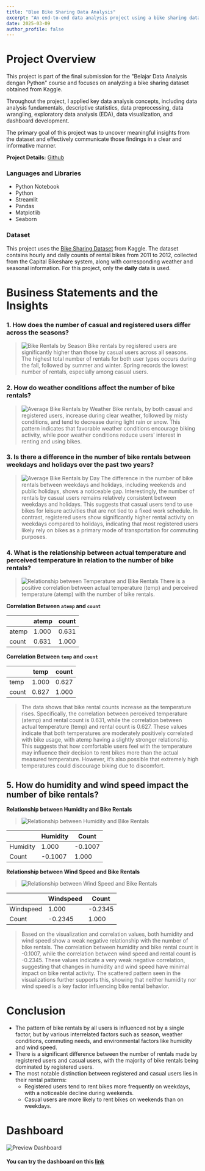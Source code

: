 ```yaml
---
title: "Blue Bike Sharing Data Analysis"
excerpt: "An end-to-end data analysis project using a bike sharing dataset from Kaggle. Includes data wrangling, EDA, visualization, and dashboard creation."
date: 2025-03-09
author_profile: false
---
```


# Project Overview
This project is part of the final submission for the "Belajar Data Analysis dengan Python" course and focuses on analyzing a bike sharing dataset obtained from Kaggle.

Throughout the project, I applied key data analysis concepts, including data analysis fundamentals, descriptive statistics, data preprocessing, data wrangling, exploratory data analysis (EDA), data visualization, and dashboard development.

The primary goal of this project was to uncover meaningful insights from the dataset and effectively communicate those findings in a clear and informative manner.

**Project Details:** [Github](https://github.com/camelliatea/dicoding-proyek-analisis-data/)

### Languages and Libraries
- Python Notebook
- Python
- Streamlit
- Pandas
- Matplotlib
- Seaborn

### Dataset
This project uses the [Bike Sharing Dataset](https://www.kaggle.com/datasets/lakshmi25npathi/bike-sharing-dataset) from Kaggle. The dataset contains hourly and daily counts of rental bikes from 2011 to 2012, collected from the Capital Bikeshare system, along with corresponding weather and seasonal information. For this project, only the **daily** data is used.

# Business Statements and the Insights
### 1. How does the number of casual and registered users differ across the seasons?
> ![Bike Rentals by Season](/images/projects/1/image.png)
> Bike rentals by registered users are significantly higher than those by casual users across all seasons. The highest total number of rentals for both user types occurs during the fall, followed by summer and winter. Spring records the lowest number of rentals, especially among casual users.

### 2. How do weather conditions affect the number of bike rentals?
>![Average Bike Rentals by Weather](/images/projects/1/image-1.png)
>Bike rentals, by both casual and registered users, increase during clear weather, followed by misty conditions, and tend to decrease during light rain or snow. This pattern indicates that favorable weather conditions encourage biking activity, while poor weather conditions reduce users' interest in renting and using bikes.

### 3. Is there a difference in the number of bike rentals between weekdays and holidays over the past two years?
>![Average Bike Rentals by Day](/images/projects/1/image-2.png)
>The difference in the number of bike rentals between weekdays and holidays, including weekends and public holidays, shows a noticeable gap. Interestingly, the number of rentals by casual users remains relatively consistent between weekdays and holidays. This suggests that casual users tend to use bikes for leisure activities that are not tied to a fixed work schedule. In contrast, registered users show significantly higher rental activity on weekdays compared to holidays, indicating that most registered users likely rely on bikes as a primary mode of transportation for commuting purposes.

### 4. What is the relationship between actual temperature and perceived temperature in relation to the number of bike rentals?
>![Relationship between Temperature and Bike Rentals](/images/projects/1/image-3.png)
> There is a positive correlation between actual temperature (temp) and perceived temperature (atemp) with the number of bike rentals. 

**Correlation Between `atemp` and `count`**

|       | atemp  | count  |
|-------|--------|--------|
| atemp | 1.000  | 0.631  |
| count | 0.631  | 1.000  |

**Correlation Between `temp` and `count`**

|       | temp   | count  |
|-------|--------|--------|
| temp  | 1.000  | 0.627  |
| count | 0.627  | 1.000  |

>The data shows that bike rental counts increase as the temperature rises. Specifically, the correlation between perceived temperature (atemp) and rental count is 0.631, while the correlation between actual temperature (temp) and rental count is 0.627. These values indicate that both temperatures are moderately positively correlated with bike usage, with atemp having a slightly stronger relationship. This suggests that how comfortable users feel with the temperature may influence their decision to rent bikes more than the actual measured temperature. However, it’s also possible that extremely high temperatures could discourage biking due to discomfort.

## 5. How do humidity and wind speed impact the number of bike rentals?

**Relationship between Humidity and Bike Rentals**
>![Relationship between Humidity and Bike Rentals](/images/projects/1/image-4.png)

|          | Humidity | Count    |
|----------|----------|----------|
| Humidity | 1.000    | -0.1007  |
| Count    | -0.1007  | 1.000    |

**Relationship between Wind Speed and Bike Rentals**
>![Relationship between Wind Speed and Bike Rentals](/images/projects/1/image-5.png)

|          | Windspeed| Count    |
|----------|----------|----------|
| Windspeed| 1.000    | -0.2345  |
| Count    | -0.2345  | 1.000    |

>Based on the visualization and correlation values, both humidity and wind speed show a weak negative relationship with the number of bike rentals. The correlation between humidity and bike rental count is -0.1007, while the correlation between wind speed and rental count is -0.2345. These values indicate a very weak negative correlation, suggesting that changes in humidity and wind speed have minimal impact on bike rental activity. The scattered pattern seen in the visualizations further supports this, showing that neither humidity nor wind speed is a key factor influencing bike rental behavior.


# Conclusion
- The pattern of bike rentals by all users is influenced not by a single factor, but by various interrelated factors such as season, weather conditions, commuting needs, and environmental factors like humidity and wind speed.
- There is a significant difference between the number of rentals made by registered users and casual users, with the majority of bike rentals being dominated by registered users.
- The most notable distinction between registered and casual users lies in their rental patterns:
    - Registered users tend to rent bikes more frequently on weekdays, with a noticeable decline during weekends.
    - Casual users are more likely to rent bikes on weekends than on weekdays.

# Dashboard
![Preview Dashboard](/files/Dashboard.gif)
#### You can try the dashboard on this [link](https://bluebikedashboard.streamlit.app/)